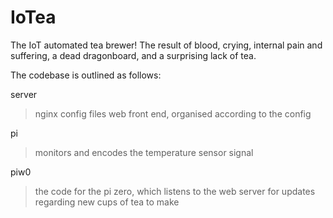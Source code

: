 # IoTea
The IoT automated tea brewer!
The result of blood, crying, internal pain and suffering, a dead dragonboard, and a surprising lack of tea.

The codebase is outlined as follows:

server
> nginx config files
> web front end, organised according to the config
       
pi
>monitors and encodes the temperature sensor signal

piw0
>the code for the pi zero, which listens to the web server for updates regarding new cups of tea to make
